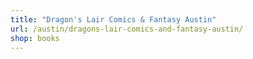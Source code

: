 ```yaml
---
title: "Dragon's Lair Comics & Fantasy Austin"
url: /austin/dragons-lair-comics-and-fantasy-austin/
shop: books
---
```

